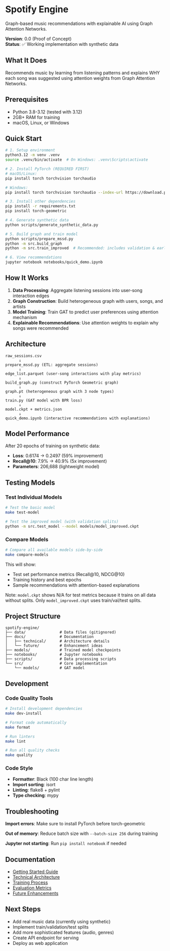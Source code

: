 # Spotify Engine

Graph-based music recommendations with explainable AI using Graph Attention Networks.

**Version**: 0.0 (Proof of Concept)  
**Status**: ✅ Working implementation with synthetic data

## What It Does

Recommends music by learning from listening patterns and explains WHY each song was suggested using attention weights from Graph Attention Networks.

## Prerequisites

- Python 3.8-3.12 (tested with 3.12)
- 2GB+ RAM for training
- macOS, Linux, or Windows

## Quick Start

```bash
# 1. Setup environment
python3.12 -m venv .venv
source .venv/bin/activate  # On Windows: .venv\Scripts\activate

# 2. Install PyTorch (REQUIRED FIRST)
# macOS/Linux:
pip install torch torchvision torchaudio

# Windows:
pip install torch torchvision torchaudio --index-url https://download.pytorch.org/whl/cpu

# 3. Install other dependencies
pip install -r requirements.txt
pip install torch-geometric

# 4. Generate synthetic data
python scripts/generate_synthetic_data.py

# 5. Build graph and train model
python scripts/prepare_mssd.py
python -m src.build_graph
python -m src.train_improved  # Recommended: includes validation & early stopping

# 6. View recommendations
jupyter notebook notebooks/quick_demo.ipynb
```

## How It Works

1. **Data Processing**: Aggregate listening sessions into user-song interaction edges
2. **Graph Construction**: Build heterogeneous graph with users, songs, and artists
3. **Model Training**: Train GAT to predict user preferences using attention mechanism
4. **Explainable Recommendations**: Use attention weights to explain why songs were recommended

## Architecture

```text
raw_sessions.csv
      ↓
prepare_mssd.py (ETL: aggregate sessions)
      ↓
edge_list.parquet (user-song interactions with play metrics)
      ↓
build_graph.py (construct PyTorch Geometric graph)
      ↓
graph.pt (heterogeneous graph with 3 node types)
      ↓
train.py (GAT model with BPR loss)
      ↓
model.ckpt + metrics.json
      ↓
quick_demo.ipynb (interactive recommendations with explanations)
```

## Model Performance

After 20 epochs of training on synthetic data:

- **Loss**: 0.6174 → 0.2497 (59% improvement)
- **Recall@10**: 7.9% → 40.9% (5x improvement)
- **Parameters**: 206,688 (lightweight model)

## Testing Models

### Test Individual Models

```bash
# Test the basic model
make test-model

# Test the improved model (with validation splits)
python -m src.test_model --model models/model_improved.ckpt
```

### Compare Models

```bash
# Compare all available models side-by-side
make compare-models
```

This will show:

- Test set performance metrics (Recall@10, NDCG@10)
- Training history and best epochs
- Sample recommendations with attention-based explanations

Note: `model.ckpt` shows N/A for test metrics because it trains on all data without splits. Only `model_improved.ckpt` uses train/val/test splits.

## Project Structure

```text
spotify-engine/
├── data/               # Data files (gitignored)
├── docs/               # Documentation
│   ├── technical/      # Architecture details
│   └── future/         # Enhancement ideas
├── models/             # Trained model checkpoints
├── notebooks/          # Jupyter notebooks
├── scripts/            # Data processing scripts
└── src/                # Core implementation
    └── models/         # GAT model
```

## Development

### Code Quality Tools

```bash
# Install development dependencies
make dev-install

# Format code automatically
make format

# Run linters
make lint

# Run all quality checks
make quality
```

### Code Style

- **Formatter**: Black (100 char line length)
- **Import sorting**: isort
- **Linting**: flake8 + pylint
- **Type checking**: mypy

## Troubleshooting

**Import errors**: Make sure to install PyTorch before torch-geometric

**Out of memory**: Reduce batch size with `--batch-size 256` during training

**Jupyter not starting**: Run `pip install notebook` if needed

## Documentation

- [Getting Started Guide](docs/getting-started.md)
- [Technical Architecture](docs/technical/architecture.md)
- [Training Process](docs/technical/training.md)
- [Evaluation Metrics](docs/evaluation.md)
- [Future Enhancements](docs/future/)

## Next Steps

- Add real music data (currently using synthetic)
- Implement train/validation/test splits
- Add more sophisticated features (audio, genres)
- Create API endpoint for serving
- Deploy as web application
